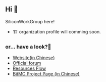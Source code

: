 ## Hi 👋
SiliconWorkGroup here!
- 🏗 organization profile will comming soon.
### or... have a look?🥳
- [Website(in Chinese)](https://www.siwg.top/)
- [Official forum](https://bbs.siwg.top/)
- [Resources Flow](https://resflow.siwg.top/)
- [BitMC Project Page (in Chinese)](https://www.siwg.top/bitmc.html)
<!--

**Here are some ideas to get you started:**

🙋‍♀️ A short introduction - what is your organization all about?
🌈 Contribution guidelines - how can the community get involved?
👩‍💻 Useful resources - where can the community find your docs? Is there anything else the community should know?
🍿 Fun facts - what does your team eat for breakfast?
🧙 Remember, you can do mighty things with the power of [Markdown](https://docs.github.com/github/writing-on-github/getting-started-with-writing-and-formatting-on-github/basic-writing-and-formatting-syntax)
-->

